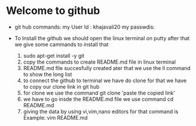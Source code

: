 # Welcome to github

* git hub commands:
   my User Id : khajavali20
   my passwdis: 
  
* To Install the github we should open the linux terminal on putty after that we give some cammands to install that 
   1. sudo apt-get install -y git 
   2. copy the commands to create README.md file in linux terminal
   3. README.md file succesfully created ater that we use the ll command to show the long list 
   4. to connect the github to terminal we have do clone for that we have to copy our clone link in git hub 
   5. for clone we use the command git clone 'paste the copied link'
   6. we have to go insde the README.md file we use command cd README.md
   7. giving the data by using vi,vim,nano editors for that command is 
      Example: vim README.md 
